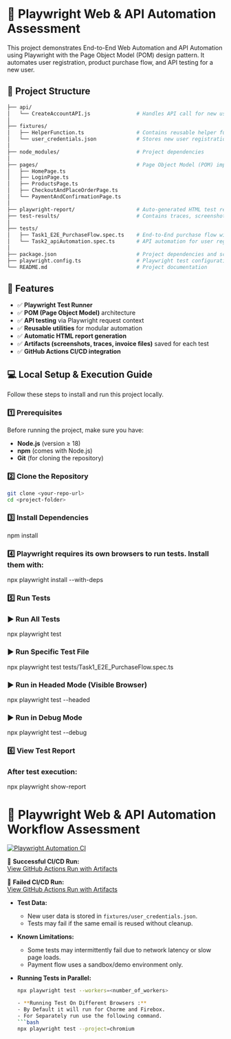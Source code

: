 # 🧩 Playwright Web & API Automation Assessment

This project demonstrates End-to-End Web Automation and API Automation using Playwright with the Page Object Model (POM) design pattern. It automates user registration, product purchase flow, and API testing for a new user.

## 📁 Project Structure

```bash
├── api/
│   └── CreateAccountAPI.js               # Handles API call for new user registration
│
├── fixtures/
│   ├── HelperFunction.ts                 # Contains reusable helper functions
│   └── user_credentials.json             # Stores new user registration details
│
├── node_modules/                         # Project dependencies
│
├── pages/                                # Page Object Model (POM) implementation
│   ├── HomePage.ts
│   ├── LoginPage.ts
│   ├── ProductsPage.ts
│   ├── CheckoutAndPlaceOrderPage.ts
│   └── PaymentAndConfirmationPage.ts
│
├── playwright-report/                    # Auto-generated HTML test report
├── test-results/                         # Contains traces, screenshots, and videos for failed tests
│
├── tests/
│   ├── Task1_E2E_PurchaseFlow.spec.ts    # End-to-End purchase flow with new user registration
│   └── Task2_apiAutomation.spec.ts       # API automation for user registration
│
├── package.json                          # Project dependencies and scripts
├── playwright.config.ts                  # Playwright test configuration
└── README.md                             # Project documentation

```

## 🚀 Features

- ✅ **Playwright Test Runner**
- ✅ **POM (Page Object Model)** architecture
- ✅ **API testing** via Playwright request context
- ✅ **Reusable utilities** for modular automation
- ✅ **Automatic HTML report generation**
- ✅ **Artifacts (screenshots, traces, invoice files)** saved for each test
- ✅ **GitHub Actions CI/CD integration**

## 💻 Local Setup & Execution Guide

Follow these steps to install and run this project locally.

### 1️⃣ Prerequisites
Before running the project, make sure you have:
- **Node.js** (version ≥ 18)
- **npm** (comes with Node.js)
- **Git** (for cloning the repository)

### 2️⃣ Clone the Repository
```bash
git clone <your-repo-url>
cd <project-folder>

```

### 3️⃣ Install Dependencies
npm install

### 4️⃣ Playwright requires its own browsers to run tests. Install them with:
npx playwright install --with-deps

### 5️⃣ Run Tests
### ▶ Run All Tests
npx playwright test

### ▶ Run Specific Test File
npx playwright test tests/Task1_E2E_PurchaseFlow.spec.ts

### ▶ Run in Headed Mode (Visible Browser)
npx playwright test --headed

### ▶ Run in Debug Mode
npx playwright test --debug

### 6️⃣ View Test Report

### After test execution:
npx playwright show-report

# 🧩 Playwright Web & API Automation Workflow Assessment

[![Playwright Automation CI](https://github.com/mahbubislam0511/Kinetik_Assesment_2025/actions/workflows/playwright.yml/badge.svg)](https://github.com/mahbubislam0511/Kinetik_Assesment_2025/actions/workflows/playwright.yml)

🔗 **Successful CI/CD Run:**  
[View GitHub Actions Run with Artifacts](https://github.com/mahbubislam0511/Kinetik_Assesment_2025/actions/runs/18471724415)

🔗 **Failed CI/CD Run:**  
[View GitHub Actions Run with Artifacts](https://github.com/mahbubislam0511/Kinetik_Assesment_2025/actions/runs/18471494864)

- **Test Data:**  
  - New user data is stored in `fixtures/user_credentials.json`.  
  - Tests may fail if the same email is reused without cleanup.

- **Known Limitations:**  
  - Some tests may intermittently fail due to network latency or slow page loads.  
  - Payment flow uses a sandbox/demo environment only.

- **Running Tests in Parallel:**  
  ```bash
  npx playwright test --workers=<number_of_workers>

  - **Running Test On Different Browsers :**  
  - By Default it will run for Chorme and Firebox.
  - For Separately run use the following command.
  ```bash
  npx playwright test --project=chromium
